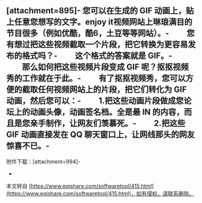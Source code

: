  \[attachment=895\]-
 您可以在生成的 GIF 动画上，贴上任意您想写的文字。enjoy it视频网站上琳琅满目的节目很多（例如优酷，酷6，土豆等等网站）。-
　　您有想过把这些视频截取一个片段，把它转换为更容易发布的格式吗？-
　　这个格式的答案就是 GIF。-
　　那么如何把这些视频片段变成 GIF 呢？抠抠视频秀的工作就在于此。-
　　有了抠抠视频秀，您可以方便的截取任何视频网站上的片段，把它们转化为 GIF 动画，然后您可以：-
　　1.把这些动画片段做成您论坛上的动画头像，动画签名档。全是最 IN 的内容，而且是您亲手制作，让网友们羡慕死。-
　　2.把这些 GIF 动画直接发在 QQ 聊天窗口上，让网线那头的网友惊喜不已。-
-
 附件下载：\[attachment=994\]-

-

本文转自 [https://www.eqishare.com/softwaretool/415.html](https://www.eqishare.com/softwaretool/415.html)，如有侵权，请联系删除。